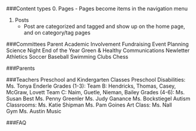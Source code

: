 ###Content types
0. Pages
	- Pages become items in the navigation menu
1. Posts
	- Post are categorized and tagged and show up on the home page, and on category/tag pages 	

###Committees
	Parent Academic Involvement
	Fundraising
	Event Planning
		Science Night
		End of the Year
	Green & Healthy
	Communications
		Newletter
	Athletics
		Soccer
		Baseball
		Swimming
	Clubs
		Chess

###Parents

###Teachers
	Preschool and Kindergarten Classes
	Preschool Disabilities: 
		Ms. Tonya Enderle
	Grades (1-3): 
		Team B: 
			Hendricks, 
			Thomas, 
			Casey, 
			McGraw, 
			Lovett
		Team C: 
			Naim, 
			Guetle, 
			Nieman, 
			Bailey
	Grades (4-6):
		Ms. Susan Best
		Ms. Penny Greenler
		Ms. Judy Ganance
		Ms. Bockstiegel
	Autism Classrooms: 
		Ms. Katie Shipman
		Ms. Pam Goines
	Art Class: 
		Ms. Nall	
	Gym
		Ms. Austin
	Music

###FAQ
	
